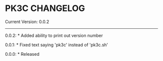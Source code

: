 # PK3C CHANGELOG

<p>Current Version: 0.0.2</p>

<hr>

0.0.2:
    * Added ability to print out version number
   
   
0.0.1:
    * Fixed text saying 'pk3c' instead of 'pk3c.sh'
    
0.0.0:
    * Released
